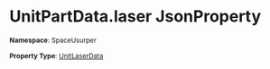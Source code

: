 # UnitPartData.laser JsonProperty

<small>**Namespace**: SpaceUsurper</small>

<small>**Property Type**: [UnitLaserData](../UnitLaserData.md)</small>

